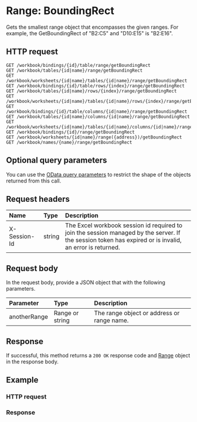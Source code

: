 # Range: BoundingRect

Gets the smallest range object that encompasses the given ranges. For example, the GetBoundingRect of "B2:C5" and "D10:E15" is "B2:E16".
## HTTP request
```http
GET /workbook/bindings/{id}/table/range/getBoundingRect
GET /workbook/tables/{id|name}/range/getBoundingRect
GET /workbook/worksheets/{id|name}/tables/{id|name}/range/getBoundingRect
GET /workbook/bindings/{id}/table/rows/{index}/range/getBoundingRect
GET /workbook/tables/{id|name}/rows/{index}/range/getBoundingRect
GET /workbook/worksheets/{id|name}/tables/{id|name}/rows/{index}/range/getBoundingRect
GET /workbook/bindings/{id}/table/columns/{id|name}/range/getBoundingRect
GET /workbook/tables/{id|name}/columns/{id|name}/range/getBoundingRect
GET /workbook/worksheets/{id|name}/tables/{id|name}/columns/{id|name}/range/getBoundingRect
GET /workbook/bindings/{id}/range/getBoundingRect
GET /workbook/worksheets/{id|name}/range({address})/getBoundingRect
GET /workbook/names/{name}/range/getBoundingRect
```
## Optional query parameters
You can use the [OData query parameters](odata-optional-query-parameters.md) to restrict the shape of the objects returned from this call.
## Request headers
| Name       | Type | Description|
|:-----------|:------|:----------|
| X-Session-Id   | string  | The Excel workbook session id required to join the session managed by the server. If the session token has expired or is invalid, an error is returned.|

## Request body
In the request body, provide a JSON object that with the following parameters.

| Parameter	   | Type	|Description|
|:---------------|:--------|:-----------|
|anotherRange|Range or string|The range object or address or range name.|

## Response
If successful, this method returns a `200 OK` response code and [Range](../resources/range.md) object in the response body.
## Example
### HTTP request
### Response
